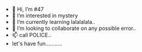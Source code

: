- 👋 Hi, I’m #47
- 👀 I’m interested in mystery
- 🌱 I’m currently learning lalalalala..
- 💞️ I’m looking to collaborate on any possible error..
- 📫 call POLICE..
- let's have fun...........
<!---
sarangchisim/sarangchisim is a ✨ special ✨ repository because its `README.md` (this file) appears on your GitHub profile.
You can click the Preview link to take a look at your changes.
--->
